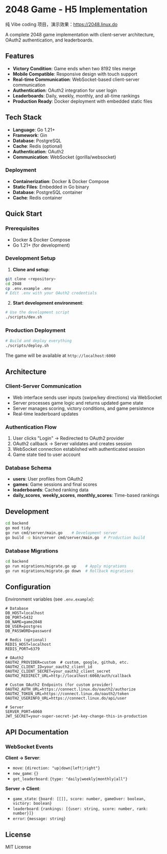 # 2048 Game - H5 Implementation

纯 Vibe coding 项目，演示效果：https://2048.linux.do

A complete 2048 game implementation with client-server architecture, OAuth2 authentication, and leaderboards.

## Features

- **Victory Condition**: Game ends when two 8192 tiles merge
- **Mobile Compatible**: Responsive design with touch support
- **Real-time Communication**: WebSocket-based client-server communication
- **Authentication**: OAuth2 integration for user login
- **Leaderboards**: Daily, weekly, monthly, and all-time rankings
- **Production Ready**: Docker deployment with embedded static files

## Tech Stack

- **Language**: Go 1.21+
- **Framework**: Gin
- **Database**: PostgreSQL
- **Cache**: Redis (optional)
- **Authentication**: OAuth2
- **Communication**: WebSocket (gorilla/websocket)

### Deployment
- **Containerization**: Docker & Docker Compose
- **Static Files**: Embedded in Go binary
- **Database**: PostgreSQL container
- **Cache**: Redis container

## Quick Start

### Prerequisites
- Docker & Docker Compose
- Go 1.21+ (for development)

### Development Setup

1. **Clone and setup**:
```bash
git clone <repository>
cd 2048
cp .env.example .env
# Edit .env with your OAuth2 credentials
```

2. **Start development environment**:
```bash
# Use the development script
./scripts/dev.sh
```

### Production Deployment

```bash
# Build and deploy everything
./scripts/deploy.sh
```

The game will be available at `http://localhost:6060`

## Architecture

### Client-Server Communication
- Web interface sends user inputs (swipe/key directions) via WebSocket
- Server processes game logic and returns updated game state
- Server manages scoring, victory conditions, and game persistence
- Real-time leaderboard updates

### Authentication Flow
1. User clicks "Login" → Redirected to OAuth2 provider
2. OAuth2 callback → Server validates and creates session
3. WebSocket connection established with authenticated session
4. Game state tied to user account

### Database Schema
- **users**: User profiles from OAuth2
- **games**: Game sessions and final scores
- **leaderboards**: Cached ranking data
- **daily_scores**, **weekly_scores**, **monthly_scores**: Time-based rankings

## Development

```bash
cd backend
go mod tidy
go run cmd/server/main.go    # Development server
go build -o bin/server cmd/server/main.go  # Production build
```

### Database Migrations
```bash
cd backend
go run migrations/migrate.go up    # Apply migrations
go run migrations/migrate.go down  # Rollback migrations
```

## Configuration

Environment variables (see `.env.example`):

```env
# Database
DB_HOST=localhost
DB_PORT=5432
DB_NAME=game2048
DB_USER=postgres
DB_PASSWORD=password

# Redis (optional)
REDIS_HOST=localhost
REDIS_PORT=6379

# OAuth2
OAUTH2_PROVIDER=custom  # custom, google, github, etc.
OAUTH2_CLIENT_ID=your_oauth2_client_id
OAUTH2_CLIENT_SECRET=your_oauth2_client_secret
OAUTH2_REDIRECT_URL=http://localhost:6060/auth/callback

# Custom OAuth2 Endpoints (for custom provider)
OAUTH2_AUTH_URL=https://connect.linux.do/oauth2/authorize
OAUTH2_TOKEN_URL=https://connect.linux.do/oauth2/token
OAUTH2_USERINFO_URL=https://connect.linux.do/api/user

# Server
SERVER_PORT=6060
JWT_SECRET=your-super-secret-jwt-key-change-this-in-production
```

## API Documentation

### WebSocket Events

**Client → Server**:
- `move`: `{direction: "up|down|left|right"}`
- `new_game`: `{}`
- `get_leaderboard`: `{type: "daily|weekly|monthly|all"}`

**Server → Client**:
- `game_state`: `{board: [[]], score: number, gameOver: boolean, victory: boolean}`
- `leaderboard`: `{rankings: [{user: string, score: number, rank: number}]}`
- `error`: `{message: string}`

## License

MIT License
